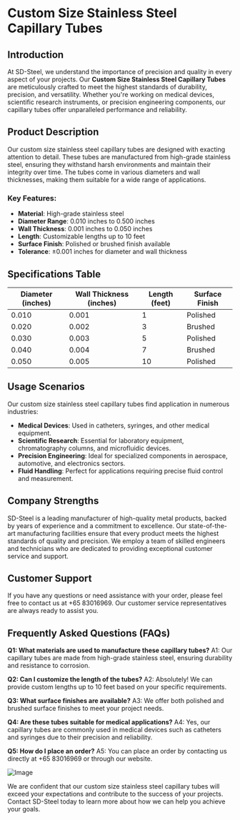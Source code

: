# Custom Size Stainless Steel Capillary Tubes

## Introduction
At SD-Steel, we understand the importance of precision and quality in every aspect of your projects. Our **Custom Size Stainless Steel Capillary Tubes** are meticulously crafted to meet the highest standards of durability, precision, and versatility. Whether you're working on medical devices, scientific research instruments, or precision engineering components, our capillary tubes offer unparalleled performance and reliability.

## Product Description
Our custom size stainless steel capillary tubes are designed with exacting attention to detail. These tubes are manufactured from high-grade stainless steel, ensuring they withstand harsh environments and maintain their integrity over time. The tubes come in various diameters and wall thicknesses, making them suitable for a wide range of applications.

### Key Features:
- **Material**: High-grade stainless steel
- **Diameter Range**: 0.010 inches to 0.500 inches
- **Wall Thickness**: 0.001 inches to 0.050 inches
- **Length**: Customizable lengths up to 10 feet
- **Surface Finish**: Polished or brushed finish available
- **Tolerance**: ±0.001 inches for diameter and wall thickness

## Specifications Table

| Diameter (inches) | Wall Thickness (inches) | Length (feet) | Surface Finish |
|-------------------|-------------------------|---------------|----------------|
| 0.010             | 0.001                   | 1             | Polished       |
| 0.020             | 0.002                   | 3             | Brushed        |
| 0.030             | 0.003                   | 5             | Polished       |
| 0.040             | 0.004                   | 7             | Brushed        |
| 0.050             | 0.005                   | 10            | Polished       |

## Usage Scenarios
Our custom size stainless steel capillary tubes find application in numerous industries:
- **Medical Devices**: Used in catheters, syringes, and other medical equipment.
- **Scientific Research**: Essential for laboratory equipment, chromatography columns, and microfluidic devices.
- **Precision Engineering**: Ideal for specialized components in aerospace, automotive, and electronics sectors.
- **Fluid Handling**: Perfect for applications requiring precise fluid control and measurement.

## Company Strengths
SD-Steel is a leading manufacturer of high-quality metal products, backed by years of experience and a commitment to excellence. Our state-of-the-art manufacturing facilities ensure that every product meets the highest standards of quality and precision. We employ a team of skilled engineers and technicians who are dedicated to providing exceptional customer service and support.

## Customer Support
If you have any questions or need assistance with your order, please feel free to contact us at +65 83016969. Our customer service representatives are always ready to assist you.

## Frequently Asked Questions (FAQs)

**Q1: What materials are used to manufacture these capillary tubes?**
A1: Our capillary tubes are made from high-grade stainless steel, ensuring durability and resistance to corrosion.

**Q2: Can I customize the length of the tubes?**
A2: Absolutely! We can provide custom lengths up to 10 feet based on your specific requirements.

**Q3: What surface finishes are available?**
A3: We offer both polished and brushed surface finishes to meet your project needs.

**Q4: Are these tubes suitable for medical applications?**
A4: Yes, our capillary tubes are commonly used in medical devices such as catheters and syringes due to their precision and reliability.

**Q5: How do I place an order?**
A5: You can place an order by contacting us directly at +65 83016969 or through our website.

![Image](https://github.com/user-attachments/assets/2567258e-e124-4816-932d-1809bd27ef0b)

We are confident that our custom size stainless steel capillary tubes will exceed your expectations and contribute to the success of your projects. Contact SD-Steel today to learn more about how we can help you achieve your goals.